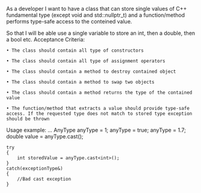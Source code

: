 As a developer
I want to have a class that can store single values of C++ fundamental type (except void and std::nullptr_t) and a function/method performs type-safe access to the conteined value.

So that I will be able use a single variable to store an int, then a double, then a bool etc.
Acceptance Criteria:

	• The class should contain all type of constructors

	• The class should contain all type of assignment operators

	• The class should contain a method to destroy contained object

	• The class should contain a method to swap two objects

	• The class should contain a method returns the type of the contained value

	• The function/method that extracts a value should provide type-safe access. If the requested type does not match to stored type exception should be thrown
Usage example:
…
	AnyType anyType = 1;
	anyType = true;
	anyType = 1.7;
	double value = anyType.cast<double>();

	try
	{
		int storedValue = anyType.cast<int>();
	}
	catch(exceptionType&)
	{
		//Bad cast exception
	}
